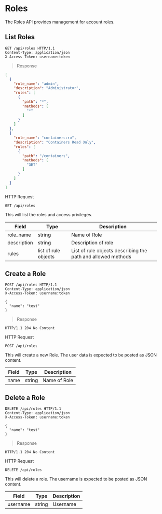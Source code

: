 # Roles
The Roles API provides management for account roles.

## List Roles

```http
GET /api/roles HTTP/1.1
Content-Type: application/json
X-Access-Token: username:token
```

> Response

```json
[
  {
    "role_name": "admin",
    "description": "Administrator",
    "rules": [
      {
        "path": "*",
        "methods": [
          "*"
        ]
      }
    ]
  },
  {
    "role_name": "containers:ro",
    "description": "Containers Read Only",
    "rules": [
      {
        "path": "/containers",
        "methods": [
          "GET"
        ]
      }
    ]
  }
]
```

HTTP Request

`GET /api/roles`

This will list the roles and access privileges.

Field | Type | Description
-----|-----|-----
role_name | string | Name of Role
description | string | Description of role
rules | list of rule objects | List of rule objects describing the path and allowed methods

## Create a Role

```http
POST /api/roles HTTP/1.1
Content-Type: application/json
X-Access-Token: username:token

{
  "name": "test"
}
```

> Response

```http
HTTP/1.1 204 No Content
```

HTTP Request

`POST /api/roles`

This will create a new Role.  The user data is expected to be posted as JSON content.

Field | Type | Description
-----|-----|-----
name | string | Name of Role

## Delete a Role

```http
DELETE /api/roles HTTP/1.1
Content-Type: application/json
X-Access-Token: username:token

{
  "name": "test"
}
```

> Response

```http
HTTP/1.1 204 No Content
```

HTTP Request

`DELETE /api/roles`

This will delete a role.  The username is expected to be posted as JSON content.

Field | Type | Description
-----|-----|-----
username | string | Username

